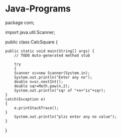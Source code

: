 # Java-Programs

package com;

import java.util.Scanner;

public class CalcSquare {
	

	public static void main(String[] args) {
		// TODO Auto-generated method stub

		try
		{
		Scanner sc=new Scanner(System.in);
		System.out.println("Enter any no");
		double n=sc.nextInt();
		double sqr=Math.pow(n,2);
		System.out.println("sqr of "+n+"is"+sqr);
	}
	catch(Exception e)
	{
		e.printStackTrace();
	}
		System.out.println("plzz enter any no value");
	}

}
